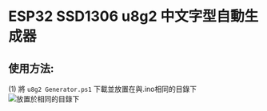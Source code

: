 # ESP32 SSD1306 u8g2 中文字型自動生成器

## 使用方法:
(1) 將 ``u8g2 Generator.ps1`` 下載並放置在與.ino相同的目錄下
![放置於相同的目錄下](https://raw.githubusercontent.com/YFHD-osu/ESP32_SSD1306_u8g2/main/README.images/Same%20Directory.png)
